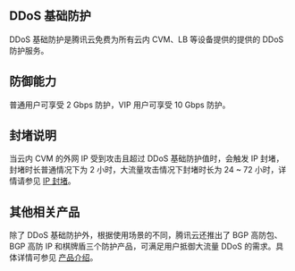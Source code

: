 
## DDoS 基础防护
DDoS 基础防护是腾讯云免费为所有云内 CVM、LB 等设备提供的提供的 DDoS 防护服务。
## 防御能力
普通用户可享受 2 Gbps 防护，VIP 用户可享受 10 Gbps 防护。
## 封堵说明
当云内 CVM 的外网 IP 受到攻击且超过 DDoS 基础防护值时，会触发 IP 封堵，封堵时长普通情况下为 2 小时，大流量攻击情况下封堵时长为 24 ~ 72 小时，详情请参见 [IP 封堵](https://cloud.tencent.com/document/product/297/15404)。
## 其他相关产品
除了 DDoS 基础防护外，根据使用场景的不同，腾讯云还推出了 BGP 高防包、BGP 高防 IP 和棋牌盾三个防护产品，可满足用户抵御大流量 DDoS 的需求。具体详情可参见  [产品介绍](https://cloud.tencent.com/document/product/297/16497)。
